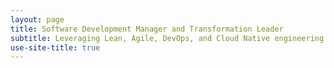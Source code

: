 ```yaml
---
layout: page
title: Software Development Manager and Transformation Leader
subtitle: Leveraging Lean, Agile, DevOps, and Cloud Native engineering to improve velocity,quality, agility, and ultimately business outcomes
use-site-title: true
---
```


